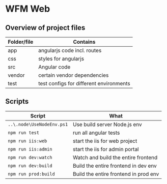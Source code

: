 # WFM Web

## Overview of project files

| Folder/file | Contains                                |
| ----------- | --------------------------------------- |
| app         | angularjs code incl. routes             |
| css         | styles for angularjs                    |
| src         | Angular code                            |
| vendor      | certain vendor dependencies             |
| test        | test configs for different environments |

## Scripts

| Script                    | What                                  |
| ------------------------- | ------------------------------------- |
| `..\.node\UseNodeEnv.ps1` | Use build server Node.js env          |
| `npm run test`            | run all angular tests                 |
| `npm run iis:web`         | start the iis for web project         |
| `npm run iis:admin`       | start the iis for admin portal        |
| `npm run dev:watch`       | Watch and build the entire frontend   |
| `npm run dev:build`       | Build the entire frontend in dev env  |
| `npm run prod:build`      | Build the entire frontend in prod env |
